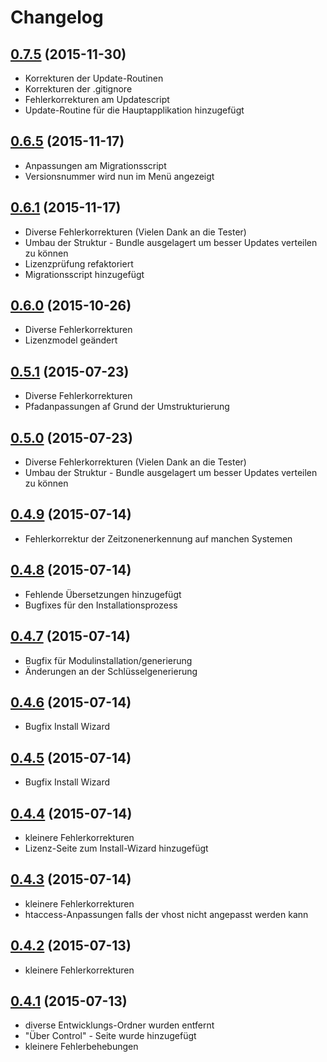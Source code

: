 # Changelog

## [0.7.5](https://github.com/slashworks/control/releases/tag/0.7.5) (2015-11-30)

- Korrekturen der Update-Routinen
- Korrekturen der .gitignore
- Fehlerkorrekturen am Updatescript
- Update-Routine für die Hauptapplikation hinzugefügt


## [0.6.5](https://github.com/slashworks/control/releases/tag/0.6.5) (2015-11-17)

- Anpassungen am Migrationsscript
- Versionsnummer wird nun im Menü angezeigt


## [0.6.1](https://github.com/slashworks/control/releases/tag/0.6.1) (2015-11-17)

- Diverse Fehlerkorrekturen (Vielen Dank an die Tester)
- Umbau der Struktur - Bundle ausgelagert um besser Updates verteilen zu können
- Lizenzprüfung refaktoriert
- Migrationsscript hinzugefügt


## [0.6.0](https://github.com/slashworks/control/releases/tag/0.6.0) (2015-10-26)

- Diverse Fehlerkorrekturen
- Lizenzmodel geändert


## [0.5.1](https://github.com/slashworks/control/releases/tag/0.5.1) (2015-07-23)

- Diverse Fehlerkorrekturen
- Pfadanpassungen af Grund der Umstrukturierung


## [0.5.0](https://github.com/slashworks/control/releases/tag/0.5.0) (2015-07-23)

- Diverse Fehlerkorrekturen (Vielen Dank an die Tester)
- Umbau der Struktur - Bundle ausgelagert um besser Updates verteilen zu können


## [0.4.9](https://github.com/slashworks/control/releases/tag/0.4.9) (2015-07-14)

- Fehlerkorrektur der Zeitzonenerkennung auf manchen Systemen


## [0.4.8](https://github.com/slashworks/control/releases/tag/0.4.8) (2015-07-14)

- Fehlende Übersetzungen hinzugefügt
- Bugfixes für den Installationsprozess


## [0.4.7](https://github.com/slashworks/control/releases/tag/0.4.7) (2015-07-14)

- Bugfix für Modulinstallation/generierung
- Änderungen an der Schlüsselgenerierung


## [0.4.6](https://github.com/slashworks/control/releases/tag/0.4.6) (2015-07-14)

- Bugfix Install Wizard


## [0.4.5](https://github.com/slashworks/control/releases/tag/0.4.5) (2015-07-14)

- Bugfix Install Wizard


## [0.4.4](https://github.com/slashworks/control/releases/tag/0.4.4) (2015-07-14)

- kleinere Fehlerkorrekturen
- Lizenz-Seite zum Install-Wizard hinzugefügt


## [0.4.3](https://github.com/slashworks/control/releases/tag/0.4.3) (2015-07-14)

- kleinere Fehlerkorrekturen
- htaccess-Anpassungen falls der vhost nicht angepasst werden kann


## [0.4.2](https://github.com/slashworks/control/releases/tag/0.4.2) (2015-07-13)

- kleinere Fehlerkorrekturen


## [0.4.1](https://github.com/slashworks/control/releases/tag/0.4.1) (2015-07-13)

- diverse Entwicklungs-Ordner wurden entfernt
- "Über Control" - Seite wurde hinzugefügt
- kleinere Fehlerbehebungen
